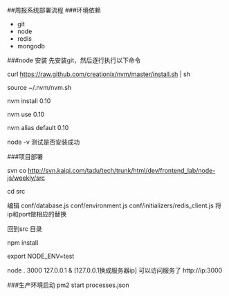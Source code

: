 ##周报系统部署流程
###环境依赖
* git
* node
* redis
* mongodb
	
###node 安装
先安装git，然后逐行执行以下命令

curl https://raw.github.com/creationix/nvm/master/install.sh | sh

source ~/.nvm/nvm.sh

nvm install 0.10

nvm use 0.10

nvm alias default 0.10

node -v  测试是否安装成功

###项目部署

svn co http://svn.kaiqi.com/tadu/tech/trunk/html/dev/frontend_lab/node-js/weekly/src

cd src

编辑 conf/database.js  conf/environment.js  conf/initializers/redis_client.js 将ip和port做相应的替换

回到src 目录

npm install

export NODE_ENV=test

node . 3000 127.0.0.1 &   [127.0.0.1换成服务器ip]  可以访问服务了 http://ip:3000


###生产环境启动
pm2 start processes.json

